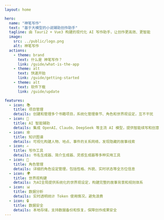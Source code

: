 ```yaml
---
layout: home

hero:
  name: "神笔写作"
  text: "基于大模型的小说辅助创作助手"
  tagline: 由 Tauri2 + Vue3 构建的现代化 AI 写作助手，让创作更高效、更智能
  image:
    src: ../public/logo.png
    alt: 神笔写作
  actions:
    - theme: brand
      text: 什么是 神笔写作？
      link: /guide/what-is-the-app
    - theme: alt
      text: 快速开始
      link: /guide/getting-started
    - theme: alt
      text: 软件下载
      link: /guide/update

features:
  - icon: 📚
    title: 项目管理
    details: 创建和管理多个书籍项目，系统化管理章节、角色和世界观设定，互不干扰
  - icon: 🤖
    title: AI 智能辅助
    details: 集成 OpenAI、Claude、DeepSeek 等主流 AI 模型，提供智能续写和创意激发
  - icon: 🕸️
    title: 知识图谱
    details: 可视化构建人物、地点、事件的关系网络，发现隐藏的故事线索
  - icon: ✍️
    title: 写作工具
    details: 书名生成器、简介生成器、灵感生成器等多种实用工具
  - icon: 🎯
    title: 角色管理
    details: 详细的角色设定管理，包括性格、外貌、实时状态等全方位信息
  - icon: 🌍
    title: 世界观构建
    details: 为AI全局提供系统化的世界观设定，构建完整的故事背景和规则体系
  - icon: 📊
    title: 数据分析
    details: 实时透明统计 Token 使用情况，避免浪费
  - icon: 🔒
    title: 数据安全
    details: 本地存储，支持数据备份和恢复，保障创作成果安全
---
```

